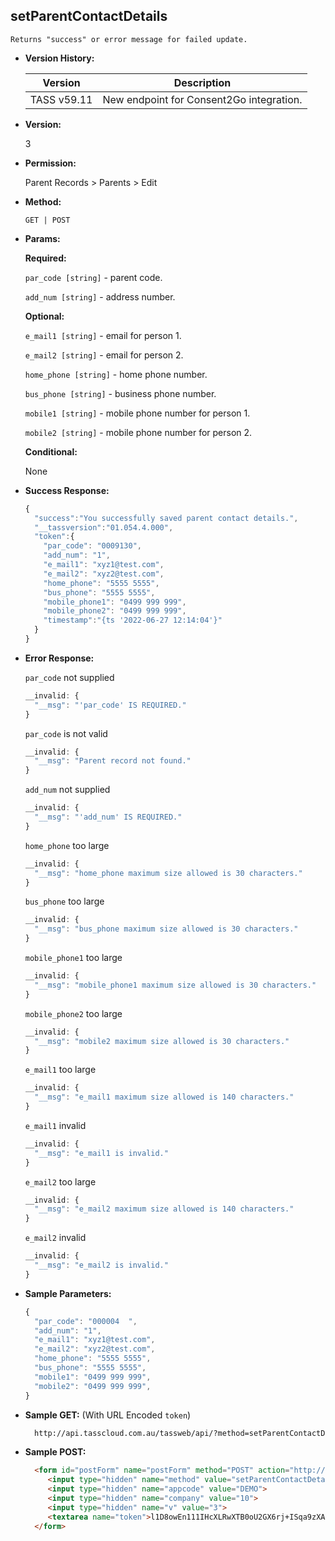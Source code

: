 **setParentContactDetails**
----
	Returns "success" or error message for failed update.
  
* **Version History:**

    Version | Description
    --- | --- |
    TASS v59.11 | New endpoint for Consent2Go integration.

* **Version:**

  3

* **Permission:**

  Parent Records > Parents > Edit

* **Method:**

  `GET | POST`
  
*  **Params:**

   **Required:**
 
   `par_code [string]` - parent code.
 
   `add_num [string]` - address number.

   **Optional:**
 
   `e_mail1 [string]` - email for person 1.

   `e_mail2 [string]` - email for person 2.
   
   `home_phone [string]` - home phone number.
   
   `bus_phone [string]` - business phone number.
   
   `mobile1 [string]` - mobile phone number for person 1.
   
   `mobile2 [string]` - mobile phone number for person 2.

   **Conditional:**

   None

* **Success Response:**

    ```javascript
    {
      "success":"You successfully saved parent contact details.",
      "__tassversion":"01.054.4.000",
      "token":{
        "par_code": "0009130",
        "add_num": "1",
        "e_mail1": "xyz1@test.com",
        "e_mail2": "xyz2@test.com",
        "home_phone": "5555 5555",
        "bus_phone": "5555 5555",
        "mobile_phone1": "0499 999 999",
        "mobile_phone2": "0499 999 999",
        "timestamp":"{ts '2022-06-27 12:14:04'}"
      }
    }
    ```

* **Error Response:**

  `par_code` not supplied
  ```javascript
  __invalid: {
    "__msg": "'par_code' IS REQUIRED."
  }
  ```

  `par_code` is not valid
  ```javascript
  __invalid: {
    "__msg": "Parent record not found."
  }
  ```

  `add_num` not supplied
  ```javascript
  __invalid: {
    "__msg": "'add_num' IS REQUIRED."
  }
  ```

  `home_phone` too large
  ```javascript
  __invalid: {
    "__msg": "home_phone maximum size allowed is 30 characters."
  }
  ```

  `bus_phone` too large
  ```javascript
  __invalid: {
    "__msg": "bus_phone maximum size allowed is 30 characters."
  }
  ```

  `mobile_phone1` too large
  ```javascript
  __invalid: {
    "__msg": "mobile_phone1 maximum size allowed is 30 characters."
  }
  ```

  `mobile_phone2` too large
  ```javascript
  __invalid: {
    "__msg": "mobile2 maximum size allowed is 30 characters."
  }
  ```

  `e_mail1` too large
  ```javascript
  __invalid: {
    "__msg": "e_mail1 maximum size allowed is 140 characters."
  }
  ```

  `e_mail1` invalid
  ```javascript
  __invalid: {
    "__msg": "e_mail1 is invalid."
  }
  ```
  
  `e_mail2` too large
  ```javascript
  __invalid: {
    "__msg": "e_mail2 maximum size allowed is 140 characters."
  }
  ```

  `e_mail2` invalid
  ```javascript
  __invalid: {
    "__msg": "e_mail2 is invalid."
  }
  ```
    
* **Sample Parameters:**

  ```javascript
  {
    "par_code": "000004  ",
    "add_num": "1",
    "e_mail1": "xyz1@test.com",
    "e_mail2": "xyz2@test.com",
    "home_phone": "5555 5555",
    "bus_phone": "5555 5555",
    "mobile1": "0499 999 999",
    "mobile2": "0499 999 999",
  }
  ```

* **Sample GET:** (With URL Encoded `token`)

  ```HTML
    http://api.tasscloud.com.au/tassweb/api/?method=setParentContactDetails&appcode=DEMO&company=10&v=3&token=l1D8owEn111IHcXLRwXTB0oU2GX6rj%2BISqa9zXA8We3J3mwgjW5pdUvFK3%2FIZ4mJ4bMyfKTmEoup%2B3tTE9GeLQ%3D%3D
  ```
  
* **Sample POST:**

  ```HTML
    <form id="postForm" name="postForm" method="POST" action="http://api.tasscloud.com.au/tassweb/api/">
       <input type="hidden" name="method" value="setParentContactDetails">
       <input type="hidden" name="appcode" value="DEMO">
       <input type="hidden" name="company" value="10">
       <input type="hidden" name="v" value="3">
       <textarea name="token">l1D8owEn111IHcXLRwXTB0oU2GX6rj+ISqa9zXA8We3J3mwgjW5pdUvFK3/IZ4mJ4bMyfKTmEoup+3tTE9GeLQ==</textarea>
    </form>
  ```
